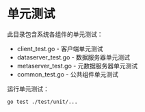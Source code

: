 # 单元测试

此目录包含系统各组件的单元测试：
- client_test.go - 客户端单元测试
- dataserver_test.go - 数据服务器单元测试
- metaserver_test.go - 元数据服务器单元测试
- common_test.go - 公共组件单元测试

运行单元测试：
```bash
go test ./test/unit/...

